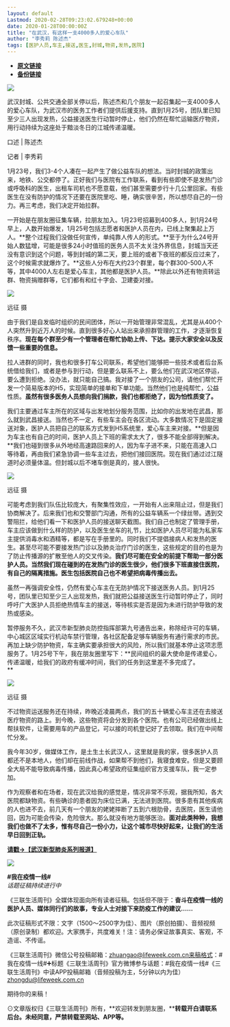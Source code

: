 ```yaml
---
layout: default
Lastmod: 2020-02-28T09:23:02.679248+00:00
date: 2020-01-28T00:00:00Z
title: "在武汉，有这样一支4000多人的爱心车队"
author: "李秀莉 陈述杰"
tags: [医护人员,车主,接送,医生,封城,物资,发热,医院]
---
```


* [**原文链接**](http://mp.weixin.qq.com/s?__biz=MTc5MTU3NTYyMQ==&mid=2650709713&idx=2&sn=ec594fcd75b0f8a245e6583d180dccac&chksm=5afc8ffb6d8b06ed6f2ba82d238b05844ce79a933e447da95216572e0ab7dc09ce942cb5feff#rd)
* [**备份链接**](https://archive.ph/NaHKy)


![](/images/post/809f97d8d5b1495af8d2d523f62be1ce.jpg)

  

武汉封城、公共交通全部关停以后，陈述杰和几个朋友一起召集起一支4000多人的爱心车队，为武汉市的医务工作者们提供后援支持。直到1月25号，团队里已知至少三人出现发热，公益接送医生行动暂时停止，他们仍然在帮忙运输医疗物资，用行动持续为这座处于黯淡冬日的江城传递温暖。

口述 | 陈述杰

记者 | 李秀莉

1月23号，我们3-4个人凑在一起产生了做公益车队的想法。当时封城的政策出来，地铁、公交都停了。正好我们与医院有工作联系，看到有些即使不是发热门诊或呼吸科的医生，出租车司机也不愿意载，他们甚至需要步行十几公里回家。有些医生在没有防护的情况下还要在医院里吃、睡，确实很辛苦，所以想尽自己的一份力。再三考虑，我们决定开始拉群。  

一开始是在朋友圈征集车辆，拉朋友加入。1月23号招募到400多人，到1月24号早上，人数开始爆发，1月25号包括志愿者和医护人员在内，已线上聚集起上万人。**整个过程我们没做任何宣传，单纯靠人传人的形式。**至于为什么24号开始人数猛增，可能是很多24小时值班的医务人员不太关注外界信息，封城当天还没有意识到这个问题，等到封城的第二天，要上班的或者下夜班的都反应过来了，这个时候需求就爆炸了。**这些人分布在大约23个群里，每个群300-500人不等，其中4000人左右是爱心车主，其他都是医护人员。**除此以外还有物资转运群、物资捐赠群等，它们都有和红十字会、卫建委对接。  

![](/images/post/0be993547005e52a49ca23b2ec9fd24e.jpg)

远征 摄  

由于我们是自发临时组织的民间团体，所以一开始管理非常混乱，尤其是从400个人突然升到近万人的时候。直到很多好心人站出来承担群管理的工作，才逐渐恢复秩序。**现在每个群至少有一个管理者在帮忙协助上传、下达。提示大家安全以及反馈一些重要的信息。**

拉人进群的同时，我也和很多打车公司联系，希望他们能够把一些技术或者后台系统借给我们，或者是参与到行动，但是要么联系不上，要么他们在武汉地区停运，要么遭到拒绝。没办法，就只能自己搞。我对接了一个朋友的公司，请他们帮忙开发一个简易版本的H5，实现简单的接单和下单功能。当然他们也是纯帮忙，公益性质。**虽然有很多医务人员想向我们捐款，我们也都拒绝了，因为怕性质变了。**

我们主要通过车主所在的区域与出发地划分服务范围，比如你的出发地在武昌，那么就到武昌接送。当然也不一定，有些车主会在各区流动。大多数情况下是固定接送对象，医护人员把自己的联系方式发到H5系统里，爱心车主来对接。**但是因为车主也有自己的时间，医护人员上下班的需求太大了，很多不能全部得到解决。**我们也碰到很多从外地经高速路回来的人，因为车子进不来，只能在高速入口等待着，再由我们紧急协调一些车主过去，把他们接回医院。现在我们通过过江隧道时必须量体温。但封城以后不堵车倒是真的，接人很快。  

![](/images/post/49b59359e0b23f168a5500024d52fc8a.jpg)

远征 摄  

可能考虑到我们队伍比较庞大，有聚集性效应，一开始有人出来阻止过，但是我们协商解决了。后来我们也和交警部门沟通，所有的公益车辆系一个绿丝带。遇到交警阻拦，给他们看一下和医护人员的接送聊天截图。我们自己也制定了管理手册，车主应该做到什么样的防护，以及医生坐车的礼节，比如医护人员尽可能为私家车主提供消毒水和酒精等，都是写在手册里的。同时我们不提倡接病人和发热的医生。甚至尽可能不要接发热门诊以及肺炎治疗门诊的医生，这些规定的目的也是为了防止传播源的扩散至他人的交叉传染。**我们尽可能在安全的前提下帮助一部分医护人员。当然我们现在碰到的在发热门诊的医生很少，他们很多下班直接住医院，有自己的隔离措施。医生包括医院自己也不希望把病毒传播出去。**

虽然一再强调安全性，仍然有爱心车主在无防护情况下接送医务人员。到1月25号，团队里已知至少三人出现发热，我们就把公益接送医生行动暂时停止了，同时呼吁广大医护人员拒绝热情车主的接送，等待核实是否是因为未进行防护导致的发热或感染。

暂停服务不久，武汉市新型肺炎防控指挥部第九号通告出来，称除经许可的车辆，中心城区区域实行机动车禁行管理，各社区配备足够车辆服务有通行需求的市民。再加上缺少防护物资，车主确实要承担很大的风险，所以我们就基本停止这项志愿服务了。1月25号下午，我在朋友圈里写下：**民间组织的最大使命是传递爱心，传递温暖，给我们的政府有缓冲时间，我们的任务到这里差不多完成了。  
**

![](/images/post/0a821babb01cb97deebfb2592215872d.jpg)

远征 摄  

不过物资运送服务还在持续，昨晚近凌晨两点，我们的五十辆爱心车主还在去接送医疗物资的路上。到今晚，这些物资将会分发到各个医院。也有公司已经做出线上帮扶软件，让需要用车的产品登记，可以接的司机登记好了去领取。我们在中间帮忙分发。

我今年30岁，做媒体工作，是土生土长武汉人，这里就是我的家，很多医护人员都还不是本地人，他们却在前线作战，如果帮不到他们，我寝食难安。但是又要顾全大局不能导致病毒传播，因此真心希望政府征集组织官方支援车队，我一定参加。

作为观察者和在场者，现在武汉给我的感觉是，情况非常不乐观，据我所知，各大医院都缺物资。有些确诊的患者因为床位已满，无法进到医院。很多患有其他疾病的人也进不去，前几天有一个朋友的姥姥摔断了五到六根肋骨，去医院，医生请他回，因为可能会传染，危险很大。那么就没有地方能够医治。**面对此类种种，我想我们也做不了太多，惟有尽自己一份小力，让这个城市尽快好起来，让我们的生活早日回到正轨。**

  

  

  

  

[**请戳→【武汉新型肺炎系列报道】**](https://mp.weixin.qq.com/mp/homepage?__biz=MTc5MTU3NTYyMQ==&hid=20&sn=b8f68a8338b85e7ca8605f774ef8a762)  

  

  

  

  

![](/images/post/ecb1d4d1d65447fa536a988c79b46068.jpg)

  

  

**#我在疫情一线#**  
_话题征稿持续进行中_  

《三联生活周刊》全媒体现面向所有读者征稿。包括但不限于：**奋斗在疫情一线的医护人员、媒体同行们的故事，专业人士对接下来防疫工作的建议……**

此次征稿形式不限：文字（1500～2500字为佳）、图片（原创拍摄）、音频视频（原创录制）都欢迎。大家携手，共度难关！注：请务必保证故事真实、客观，不造谣、不传谣。 

《三联生活周刊》微信公号投稿邮箱：zhuangao@lifeweek.com.cn来稿格式：#我在疫情一线#➕标题《三联生活周刊》官方微博参与话题：#我在疫情一线#《三联生活周刊》中读APP投稿邮箱（音频投稿为主，5分钟以内为佳）zhongdu@lifeweek.com.cn

期待你的来稿！

  
  

⊙文章版权归《三联生活周刊》所有，**欢迎转发到朋友圈，****转载开白请联系后台。未经同意，严禁转载至网站、APP等。**

